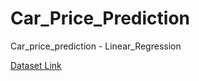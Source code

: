 # Car_Price_Prediction
Car_price_prediction - Linear_Regression

<a href = "https://www.kaggle.com/datasets/ngawangchoeda/car-price-dataset"> Dataset Link </a>
